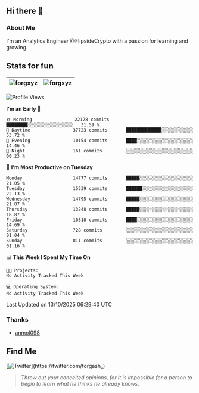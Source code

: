 ## Hi there 👋

### About Me

I'm an Analytics Engineer @FlipsideCrypto with a passion for learning and growing.
  
## Stats for fun

| <img align="center" src="https://github-readme-streak-stats.herokuapp.com/?user=forgxyz&theme=tokyonight" alt="forgxyz" /> | <img align="center" src="https://github-readme-stats.vercel.app/api?username=forgxyz&theme=tokyonight&show_icons=true" alt="forgxyz" /> |
| ------------- |------------- |


<!--START_SECTION:waka-->
![Profile Views](http://img.shields.io/badge/Profile%20Views-0-blue)

**I'm an Early 🐤** 

```text
🌞 Morning                22178 commits       ████████░░░░░░░░░░░░░░░░░   31.59 % 
🌆 Daytime                37723 commits       █████████████░░░░░░░░░░░░   53.72 % 
🌃 Evening                10154 commits       ████░░░░░░░░░░░░░░░░░░░░░   14.46 % 
🌙 Night                  161 commits         ░░░░░░░░░░░░░░░░░░░░░░░░░   00.23 % 
```
📅 **I'm Most Productive on Tuesday** 

```text
Monday                   14777 commits       █████░░░░░░░░░░░░░░░░░░░░   21.05 % 
Tuesday                  15539 commits       ██████░░░░░░░░░░░░░░░░░░░   22.13 % 
Wednesday                14795 commits       █████░░░░░░░░░░░░░░░░░░░░   21.07 % 
Thursday                 13248 commits       █████░░░░░░░░░░░░░░░░░░░░   18.87 % 
Friday                   10318 commits       ████░░░░░░░░░░░░░░░░░░░░░   14.69 % 
Saturday                 728 commits         ░░░░░░░░░░░░░░░░░░░░░░░░░   01.04 % 
Sunday                   811 commits         ░░░░░░░░░░░░░░░░░░░░░░░░░   01.16 % 
```


📊 **This Week I Spent My Time On** 

```text
🐱‍💻 Projects: 
No Activity Tracked This Week

💻 Operating System: 
No Activity Tracked This Week
```


 Last Updated on 13/10/2025 06:29:40 UTC
<!--END_SECTION:waka-->

### Thanks
 - [anmol098](https://github.com/anmol098/waka-readme-stats/)
  
## Find Me
[![Twitter](https://img.shields.io/twitter/url/https/twitter.com/forgash_.svg?style=social&label=Follow%20%40forgash_)](https://twitter.com/forgash_)


> *Throw out your conceited opinions, for it is impossible for a person to begin to learn what he thinks he already knows.* 
